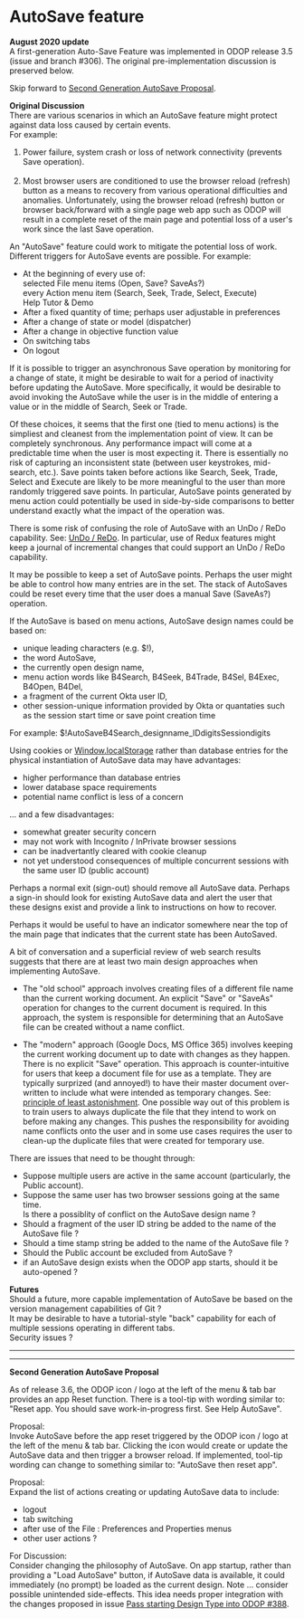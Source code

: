 # AutoSave feature

**August 2020 update**  
A first-generation Auto-Save Feature was implemented in ODOP release 3.5
(issue and branch #306).
The original pre-implementation discussion is preserved below.

Skip forward to [Second Generation AutoSave Proposal](AutoSaveFeature.html#secondgen).

**Original Discussion**  
There are various scenarios in which an AutoSave feature might protect against data loss 
caused by certain events.  
For example:   

1. Power failure, system crash or loss of network connectivity (prevents Save operation).   
&nbsp;
1. Most browser users are conditioned to use the browser reload (refresh) button as a means to 
recovery from various operational difficulties and anomalies. 
Unfortunately, using the browser reload (refresh) button or browser back/forward with a 
single page web app such as ODOP will result in a complete reset of the main page 
and potential loss of a user's work since the last Save operation.   
 
<!--  1. ~~Okta access token lifetime expiration~~   -->

An "AutoSave" feature could work to mitigate the potential loss of work. 
Different triggers for AutoSave events are possible. 
For example:   
   *  At the beginning of every use of:   
   selected File menu items (Open, Save? SaveAs?)   
   every Action menu item (Search, Seek, Trade, Select, Execute)   
   Help Tutor & Demo
   * After a fixed quantity of time; perhaps user adjustable in preferences 
   * After a change of state or model (dispatcher)
   * After a change in objective function value
   * On switching tabs
   * On logout

If it is possible to trigger an asynchronous Save operation by monitoring for a change of state,
it might be desirable to wait for a period of inactivity before updating the AutoSave. 
More specifically, it would be desirable to avoid invoking the AutoSave while the user
is in the middle of entering a value or in the middle of Search, Seek or Trade.

Of these choices, it seems that the first one (tied to menu actions) is the simpliest 
and cleanest from the implementation point of view. 
It can be completely synchronous.
Any performance impact will come at a predictable time when the user is most expecting it.
There is essentially no risk of capturing an inconsistent state (between user keystrokes, mid-search, etc.).
Save points taken before actions like Search, Seek, Trade, Select and Execute are likely to be more
meaningful to the user than more randomly triggered save points.
In particular, AutoSave points generated by menu action could potentially be used in side-by-side
comparisons to better understand exactly what the impact of the operation was.

There is some risk of confusing the role of AutoSave with an UnDo / ReDo capability.
See: [UnDo / ReDo](UnDo_ReDo.html). 
In particular, use of Redux features might keep a journal of incremental changes that could support 
an UnDo / ReDo capability.  

It may be possible to keep a set of AutoSave points.
Perhaps the user might be able to control how many entries are in the set.
The stack of AutoSaves could be reset every time that the user does a manual Save (SaveAs?) operation.

If the AutoSave is based on menu actions, 
AutoSave design names could be based on: 
* unique leading characters (e.g. $!),
* the word AutoSave,
* the currently open design name,
* menu action words like B4Search, B4Seek, B4Trade, B4Sel, B4Exec, B4Open, B4Del,   
* a fragment of the current Okta user ID,
* other session-unique information provided by Okta or quantaties such as the session start time
or save point creation time

For example:
$!AutoSaveB4Search\_designname_IDdigitsSessiondigits

Using cookies or [Window.localStorage](https://developer.mozilla.org/en-US/docs/Web/API/Window/localStorage)
rather than database entries for the physical instantiation of AutoSave data may
have advantages:
* higher performance than database entries
* lower database space requirements
* potential name conflict is less of a concern

... and a few disadvantages:
* somewhat greater security concern
* may not work with Incognito / InPrivate browser sessions 
* can be inadvertantly cleared with cookie cleanup
* not yet understood consequences of multiple concurrent sessions with the same user ID (public account)

Perhaps a normal exit (sign-out) should remove all AutoSave data.
Perhaps a sign-in should look for existing AutoSave data and alert the user that these designs exist and 
provide a link to instructions on how to recover.

Perhaps it would be useful to have an indicator somewhere near the top of the main page
that indicates that the current state has been AutoSaved.

A bit of conversation and a superficial review of web search results suggests that there are
at least two main design approaches when implementing AutoSave. 
  + The "old school" approach involves creating files of a different file name than the current 
working document. 
An explicit "Save" or "SaveAs" operation for changes to the current document is required.
In this approach, the system is responsible for determining that an AutoSave file can be created 
without a name conflict.   

  + The "modern" approach (Google Docs, MS Office 365) involves keeping the current working document 
up to date with changes as they happen. 
There is no explicit "Save" operation. 
This approach is counter-intuitive for users that keep a document file for use as a template.
They are typically surprized (and annoyed!) to have their master document over-written to
include what were intended as temporary changes. 
See: [principle of least astonishment](https://en.wikipedia.org/wiki/Principle_of_least_astonishment).
One possible way out of this problem is to train users to always duplicate the file that they
intend to work on before making any changes. 
This pushes the responsibility for avoiding name conflicts onto the user and in some use cases
requires the user to clean-up the duplicate files that were created for temporary use.

There are issues that need to be thought through:
   + Suppose multiple users are active in the same account (particularly, the Public account).
   + Suppose the same user has two browser sessions going at the same time.   
   Is there a possiblity of conflict on the AutoSave design name ?
   + Should a fragment of the user ID string be added to the name of the AutoSave file ?
   + Should a time stamp string be added to the name of the AutoSave file ?
   + Should the Public account be excluded from AutoSave ?
   + if an AutoSave design exists when the ODOP app starts, should it be auto-opened ? 


**Futures**   
Should a future, more capable implementation of AutoSave be based on 
the version management capabilities of Git ?   
It may be desirable to have a tutorial-style "back" capability for each of multiple sessions
operating in different tabs.   
Security issues ?   

___

<a id="secondgen"></a>
___

**Second Generation AutoSave Proposal**  

As of release 3.6, the ODOP icon / logo at the left of the menu & tab bar provides an app Reset function. 
There is a tool-tip with wording similar to:
"Reset app. You should save work-in-progress first. See Help AutoSave".  

Proposal:  
Invoke AutoSave before the app reset triggered by the 
ODOP icon / logo at the left of the menu & tab bar. 
Clicking the icon would create or update the AutoSave data and then trigger a browser reload. 
If implemented, tool-tip wording can change to something similar to:
"AutoSave then reset app".

Proposal:  
Expand the list of actions creating or updating AutoSave data to include:
 - logout
 - tab switching 
 - after use of the File : Preferences and Properties menus 
 - other user actions ? 

For Discussion:  
Consider changing the philosophy of AutoSave.
On app startup, rather than providing a "Load AutoSave" button,
if AutoSave data is available, it could immediately (no prompt) be loaded as the current design. 
Note ... consider possible unintended side-effects. 
This idea needs proper integration with the changes proposed in issue
[Pass starting Design Type into ODOP #388](https://github.com/thegrumpys/odop/issues/388). 



